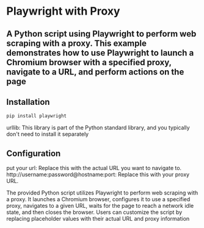 # Playwright with Proxy
## A Python script using Playwright to perform web scraping with a proxy. This example demonstrates how to use Playwright to launch a Chromium browser with a specified proxy, navigate to a URL, and perform actions on the page
## Installation
```bash
pip install playwright
```
urllib: This library is part of the Python standard library, and you typically don't need to install it separately

## Configuration
put your url: Replace this with the actual URL you want to navigate to.
http://username:password@hostname:port: Replace this with your proxy URL.

The provided Python script utilizes Playwright to perform web scraping with a proxy. It launches a Chromium browser, configures it to use a specified proxy, navigates to a given URL, waits for the page to reach a network idle state, and then closes the browser. Users can customize the script by replacing placeholder values with their actual URL and proxy information
